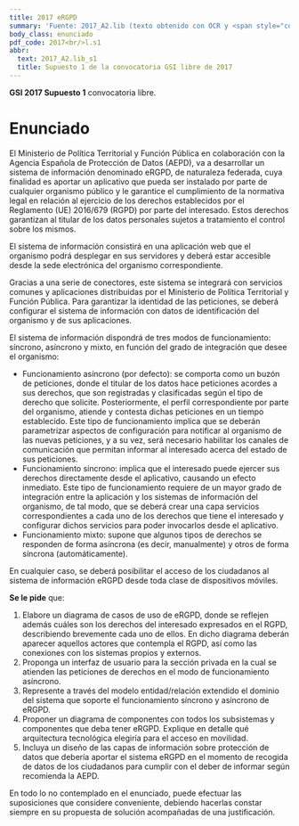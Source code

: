 ```yaml
---
title: 2017 eRGPD
summary: 'Fuente: 2017_A2.lib (texto obtenido con OCR y <span style="color:red; font-weight: bold;">sin revisar</span>)'
body_class: enunciado
pdf_code: 2017<br/>l.s1
abbr:
  text: 2017_A2.lib_s1
  title: Supuesto 1 de la convocatoria GSI libre de 2017
---
```


**GSI 2017 Supuesto 1** convocatoria libre.

# Enunciado

El Ministerio de Política Territorial y Función Pública en colaboración con la Agencia
Española de Protección de Datos (AEPD), va a desarrollar un sistema de
información denominado eRGPD, de naturaleza federada, cuya finalidad es aportar
un aplicativo que pueda ser instalado por parte de cualquier organismo público y le
garantice el cumplimiento de la normativa legal en relación al ejercicio de los
derechos establecidos por el Reglamento (UE) 2016/679 (RGPD) por parte del
interesado. Estos derechos garantizan al titular de los datos personales sujetos a
tratamiento el control sobre los mismos.

El sistema de información consistirá en una aplicación web que el organismo podrá
desplegar en sus servidores y deberá estar accesible desde la sede electrónica del
organismo correspondiente.

Gracias a una serie de conectores, este sistema se integrará con servicios comunes
y aplicaciones distribuidas por el Ministerio de Política Territorial y Función Pública.
Para garantizar la identidad de las peticiones, se deberá configurar el sistema de
información con datos de identificación del organismo y de sus aplicaciones.

El sistema de información dispondrá de tres modos de funcionamiento: síncrono,
asíncrono y mixto, en función del grado de integración que desee el organismo:

* Funcionamiento asíncrono (por defecto): se comporta como un buzón de
peticiones, donde el titular de los datos hace peticiones acordes a sus derechos,
que son registradas y clasificadas según el tipo de derecho que solicite.
Posteriormente, el perfil correspondiente por parte del organismo, atiende y
contesta dichas peticiones en un tiempo establecido. Este tipo de funcionamiento
implica que se deberán parametrizar aspectos de configuración para notificar al
organismo de las nuevas peticiones, y a su vez, será necesario habilitar los
canales de comunicación que permitan informar al interesado acerca del estado
de sus peticiones.
* Funcionamiento síncrono: implica que el interesado puede ejercer sus derechos
directamente desde el aplicativo, causando un efecto inmediato. Este tipo de
funcionamiento requiere de un mayor grado de integración entre la aplicación y
los sistemas de información del organismo, de tal modo, que se deberá crear una
capa servicios correspondientes a cada uno de los derechos que tiene el
interesado y configurar dichos servicios para poder invocarlos desde el aplicativo.
* Funcionamiento mixto: supone que algunos tipos de derechos se responden de
forma asíncrona (es decir, manualmente) y otros de forma síncrona
(automáticamente).

En cualquier caso, se deberá posibilitar el acceso de los ciudadanos al sistema de
información eRGPD desde toda clase de dispositivos móviles.

**Se le pide** que:

1. Elabore un diagrama de casos de uso de eRGPD, donde se reflejen
además cuáles son los derechos del interesado expresados en el RGPD,
describiendo brevemente cada uno de ellos. En dicho diagrama deberán
aparecer aquellos actores que contempla el RGPD, así como las
conexiones con los sistemas propios y externos.
2. Proponga un interfaz de usuario para la sección privada en la cual se
atienden las peticiones de derechos en el modo de funcionamiento
asíncrono.
3. Represente a través del modelo entidad/relación extendido el dominio
del sistema que soporte el funcionamiento síncrono y asíncrono de
eRGPD.
4. Proponer un diagrama de componentes con todos los subsistemas y
componentes que deba tener eRGPD. Explique en detalle qué
arquitectura tecnológica elegiría para el acceso en movilidad.
5. Incluya un diseño de las capas de información sobre protección de
datos que debería aportar el sistema eRGPD en el momento de recogida
de datos de los ciudadanos para cumplir con el deber de informar según
recomienda la AEPD.

En todo lo no contemplado en el enunciado, puede efectuar las suposiciones que
considere conveniente, debiendo hacerlas constar siempre en su propuesta de
solución acompañadas de una justificación.
